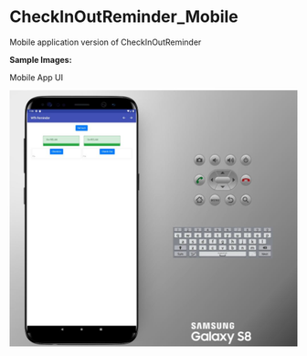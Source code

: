 # CheckInOutReminder_Mobile
Mobile application version of CheckInOutReminder

<b>Sample Images:</b><br />

<p> Mobile App UI </p>
<img src=https://github.com/hkbtotw/CheckInOutReminder_Mobile/blob/master/ScreenCapture.JPG alt="Demo UI" width="800"/>
